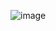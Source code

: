![image](https://github.com/gabrielmzs/CalculadoraWinApp/assets/119326189/4235b69c-6f7d-4fed-bfe3-03ebb23aabc7)
